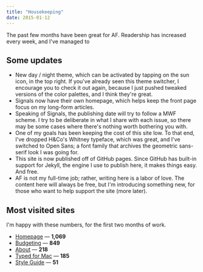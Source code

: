```yaml
---
title: "Housekeeping"
date: 2015-01-12
---
```



The past few months have been great for AF. Readership has increased every week, and I've managed to

## Some updates

- New day / night theme, which can be activated by tapping on the sun icon, in the top right. If you've already seen this theme switcher, I encourage you to check it out again, because I just pushed tweaked versions of the color palettes, and I think they're great.
- Signals now have their own homepage, which helps keep the front page focus on my long-form articles.
- Speaking of Signals, the publishing date will try to follow a MWF scheme. I try to be deliberate in what I share with each issue, so there may be some cases where there's nothing worth bothering you with.
- One of my goals has been keeping the cost of this site low. To that end, I've dropped H&Co's Whitney typeface, which was great, and I've switched to Open Sans; a font family that archives the geometric sans-serif look I was going for.
- This site is now published off of GitHub pages. Since GitHub has built-in support for Jekyll, the engine I use to publish here, it makes things easy. And free.
- AF is not my full-time job; rather, writing here is a labor of love. The content here will always be free, but I'm introducing something new, for those who want to help support the site (more later).

## Most visited sites

I'm happy with these numbers, for the first two months of work.

- [Homepage][homepage] &mdash; **1,069**
- [Budgeting][budgeting] &mdash; **849**
- [About][about] &mdash; **218**
- [Typed for Mac][typed] &mdash; **185**
- [Style Guide][style-guide] &mdash; **51**


[homepage]: http://audaciousfox.com
[budgeting]: http://audaciousfox.com/2014/12/12/budgeting.html
[about]: http://audaciousfox.com/about/
[typed]: http://audaciousfox.com/2014/12/02/typed-for-mac.html
[style-guide]: http://audaciousfox.com/style-guide/
